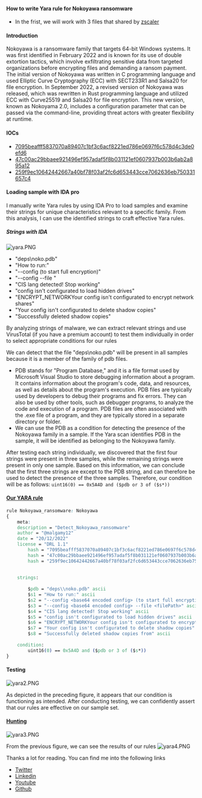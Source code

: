 <div class="cell markdown">

#### How to write Yara rule for Nokoyawa ransomware

</div>

<div class="cell markdown">

  - In the frist, we will work with 3 files that shared by
    [zscaler](https://www.zscaler.com/blogs/security-research/nokoyawa-ransomware-rust-or-bust)

</div>

<div class="cell markdown">

#### Introduction

Nokoyawa is a ransomware family that targets 64-bit Windows systems. It
was first identified in February 2022 and is known for its use of double
extortion tactics, which involve exfiltrating sensitive data from
targeted organizations before encrypting files and demanding a ransom
payment. The initial version of Nokoyawa was written in C programming
language and used Elliptic Curve Cryptography (ECC) with SECT233R1 and
Salsa20 for file encryption. In September 2022, a revised version of
Nokoyawa was released, which was rewritten in Rust programming language
and utilized ECC with Curve25519 and Salsa20 for file encryption. This
new version, known as Nokoyama 2.0, includes a configuration parameter
that can be passed via the command-line, providing threat actors with
greater flexibility at runtime.

</div>

<div class="cell markdown">

#### IOCs

  - [7095beafff5837070a89407c1bf3c6acf8221ed786e0697f6c578d4c3de0efd6](https://www.virustotal.com/gui/file/7095beafff5837070a89407c1bf3c6acf8221ed786e0697f6c578d4c3de0efd6)
  - [47c00ac29bbaee921496ef957adaf5f8b031121ef0607937b003b6ab2a895a12](https://www.virustotal.com/gui/file/47c00ac29bbaee921496ef957adaf5f8b031121ef0607937b003b6ab2a895a12)
  - [259f9ec10642442667a40bf78f03af2fc6d653443cce7062636eb750331657c4](https://www.virustotal.com/gui/file/259f9ec10642442667a40bf78f03af2fc6d653443cce7062636eb750331657c4)

</div>

<div class="cell markdown">

#### Loading sample with IDA pro

</div>

<div class="cell markdown">

I manually write Yara rules by using IDA Pro to load samples and examine
their strings for unique characteristics relevant to a specific family.
From this analysis, I can use the identified strings to craft effective
Yara rules.

</div>

<div class="cell markdown">

##### Strings with IDA

</div>

<div class="cell markdown">

![yara.PNG](ae8d1202-28ee-432b-a15f-6171759ac93e.PNG)

</div>

<div class="cell markdown">

  - "deps\\noko.pdb"
  - "How to run:"
  - "--config <base64 encoded config> (to start full encryption)"
  - "--config <base64 encoded config> --file <filePath>"
  - "CIS lang detected\! Stop working"
  - "config isn't configurated to load hidden drives"
  - "ENCRYPT\_NETWORKYour config isn't configurated to encrypt network
    shares"
  - "Your config isn't configurated to delete shadow copies"
  - "Successfully deleted shadow copies"

</div>

<div class="cell markdown">

By analyzing strings of malware, we can extract relevant strings and use
VirusTotal (if you have a premium account) to test them individually in
order to select appropriate conditions for our rules

</div>

<div class="cell markdown">

We can detect that the file "deps\\noko.pdb" will be present in all
samples because it is a member of the family of pdb files.

  - PDB stands for "Program Database," and it is a file format used by
    Microsoft Visual Studio to store debugging information about a
    program. It contains information about the program's code, data, and
    resources, as well as details about the program's execution. PDB
    files are typically used by developers to debug their programs and
    fix errors. They can also be used by other tools, such as debugger
    programs, to analyze the code and execution of a program. PDB files
    are often associated with the .exe file of a program, and they are
    typically stored in a separate directory or folder.
  - We can use the PDB as a condition for detecting the presence of the
    Nokoyawa family in a sample. If the Yara scan identifies PDB in the
    sample, it will be identified as belonging to the Nokoyawa family.

</div>

<div class="cell markdown">

After testing each string individually, we discovered that the first
four strings were present in three samples, while the remaining strings
were present in only one sample. Based on this information, we can
conclude that the first three strings are except to the PDB string, and
can therefore be used to detect the presence of the three samples.
Therefore, our condition will be as follows: `uint16(0) == 0x5A4D and
($pdb or 3 of ($s*))`

</div>

<div class="cell markdown">

#### [Our YARA rule](https://github.com/MalGamy/YARA_Rules/blob/main/Nokoyawa.yara)

</div>

<div class="cell markdown">

``` css
rule Nokoyawa_ransomware: Nokoyawa
{
    meta:
    description = "Detect_Nokoyawa_ransomware"
    author = "@malgamy12"
    date = "20/12/2022"
    license = "DRL 1.1"
        hash = "7095beafff5837070a89407c1bf3c6acf8221ed786e0697f6c578d4c3de0efd6"
        hash = "47c00ac29bbaee921496ef957adaf5f8b031121ef0607937b003b6ab2a895a12"
        hash = "259f9ec10642442667a40bf78f03af2fc6d653443cce7062636eb750331657c4"
  
                
    strings:
        
        $pdb = "deps\\noko.pdb" ascii
        $s1 = "How to run:" ascii
        $s2 = "--config <base64 encoded config> (to start full encryption)" ascii
        $s3 = "--config <base64 encoded config> --file <filePath>" ascii
        $s4 = "CIS lang detected! Stop working" ascii
        $s5 = "config isn't configurated to load hidden drives" ascii
        $s6 = "ENCRYPT_NETWORKYour config isn't configurated to encrypt network shares" ascii
        $s7 = "Your config isn't configurated to delete shadow copies" ascii
        $s8 = "Successfully deleted shadow copies from" ascii
        
    condition:
        uint16(0) == 0x5A4D and ($pdb or 3 of ($s*))
}
```

</div>

<div class="cell markdown">

#### Testing

</div>

<div class="cell markdown">

![yara2.PNG](96b66794-873f-4cc0-8d56-042bf8635d6c.PNG)

</div>

<div class="cell markdown">

As depicted in the preceding figure, it appears that our condition is
functioning as intended. After conducting testing, we can confidently
assert that our rules are effective on our sample set.

</div>

<div class="cell markdown">

#### [Hunting](https://www.hybrid-analysis.com/yara-search)

</div>

<div class="cell markdown">

![yara3.PNG](4598bbae-bf4d-44c2-b6bc-34488fc2023f.PNG)

</div>

<div class="cell markdown">

From the previous figure, we can see the results of our rules
![yara4.PNG](4125b1d2-bcdd-4c30-a2d2-2c0b7710e5a5.PNG)

</div>

<div class="cell markdown">

Thanks a lot for reading. You can find me into the following links

  - [Twitter](https://twitter.com/MalGamy12)
  - [Linkedin](https://www.linkedin.com/in/gameel-ali-8041161bb/)
  - [Youtube](https://www.youtube.com/channel/UCdhYL47wLxxKOyaRsk4Moaw)
  - [Github](https://github.com/MalGamy)

</div>
